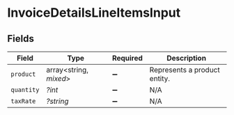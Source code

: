 # InvoiceDetailsLineItemsInput


## Fields

| Field                        | Type                         | Required                     | Description                  |
| ---------------------------- | ---------------------------- | ---------------------------- | ---------------------------- |
| `product`                    | array<string, *mixed*>       | :heavy_minus_sign:           | Represents a product entity. |
| `quantity`                   | *?int*                       | :heavy_minus_sign:           | N/A                          |
| `taxRate`                    | *?string*                    | :heavy_minus_sign:           | N/A                          |
